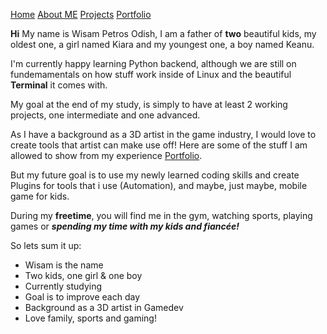 
[Home](README.md)   <!--comment--> 
[About ME](ABOUTME.md)
[Projects](PROJECTS.MD)
[Portfolio](PORTFOLIO.MD)

**Hi** My name is Wisam Petros Odish, I am a father of **two** beautiful kids, my oldest one, a girl named Kiara and my youngest one, a boy named Keanu. 

I'm currently happy learning Python backend, although we are still on fundemamentals on how stuff work inside of Linux and the beautiful **Terminal** it comes with. 

My goal at the end of my study, is simply to have at least 2 working projects, one intermediate and one advanced. 

As I have a background as a 3D artist in the game industry, I would love to create tools that artist can make use off! Here are some of the stuff I am allowed to show from my experience [Portfolio](https://www.artstation.com/wirrexx/albums/all).

But my future goal is to use my newly learned coding skills and create Plugins for tools that i use (Automation), and maybe, just maybe, mobile game for kids. 

During my **freetime**, you will find me in the gym, watching sports, playing games or ***spending my time with my kids and fiancée!***

So lets sum it up:
- Wisam is the name
- Two kids, one girl & one boy
- Currently studying 
- Goal is to improve each day
- Background as a 3D artist in Gamedev
- Love family, sports and gaming! 